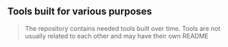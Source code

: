 ## Tools built for various purposes
> The repository contains needed tools built over time.
> Tools are not usually related to each other and may have their own README
